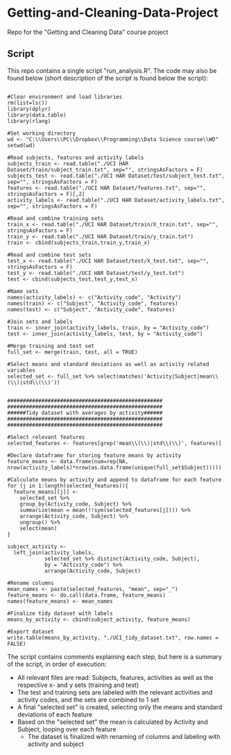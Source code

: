 # Getting-and-Cleaning-Data-Project
Repo for the "Getting and Cleaning Data" course project

## Script
This repo contains a single script "run_analysis.R". The code may also be found below (short description of the script is found below the script):

```{r eval=FALSE}

#Clear environment and load libraries
rm(list=ls())
library(dplyr)
library(data.table)
library(rlang)

#Set working directory
wd <- "C:\\Users\\PC\\Dropbox\\Programming\\Data Science course\\WD"
setwd(wd)

#Read subjects, features and activity labels
subjects_train <- read.table("./UCI HAR Dataset/train/subject_train.txt", sep="", stringsAsFactors = F)
subjects_test <- read.table("./UCI HAR Dataset/test/subject_test.txt", sep="", stringsAsFactors = F)
features <- read.table("./UCI HAR Dataset/features.txt", sep="", stringsAsFactors = F)[,2]
activity_labels <- read.table("./UCI HAR Dataset/activity_labels.txt", sep="", stringsAsFactors = F)

#Read and combine training sets
train_x <- read.table("./UCI HAR Dataset/train/X_train.txt", sep="", stringsAsFactors = F)
train_y <- read.table("./UCI HAR Dataset/train/y_train.txt")
train <- cbind(subjects_train,train_y,train_x)

#Read and combine test sets
test_x <- read.table("./UCI HAR Dataset/test/X_test.txt", sep="", stringsAsFactors = F)
test_y <- read.table("./UCI HAR Dataset/test/y_test.txt")
test <- cbind(subjects_test,test_y,test_x)

#Name sets
names(activity_labels) <- c("Activity_code", "Activity")
names(train) <- c("Subject", "Activity_code", features)
names(test) <- c("Subject", "Activity_code", features)

#Join sets and labels
train <- inner_join(activity_labels, train, by = "Activity_code")
test <- inner_join(activity_labels, test, by = "Activity_code")

#Merge training and test set
full_set <- merge(train, test, all = TRUE)

#Select means and standard deviations as well as activity related variables
selected_set <- full_set %>% select(matches('Activity|Subject|mean\\(\\)|std\\(\\)'))


##################################################
##################################################
######Tidy dataset with averages by activity######
##################################################
##################################################

#Select relevant features
selected_features <- features[grep('mean\\(\\)|std\\(\\)', features)]

#Declare dataframe for storing feature means by activity
feature_means <- data.frame(num=rep(NA, nrow(activity_labels)*nrow(as.data.frame(unique(full_set$Subject)))))

#Calculate means by activity and append to dataframe for each feature
for (j in 1:length(selected_features)){
  feature_means[[j]] <- 
    selected_set %>% 
    group_by(Activity_code, Subject) %>% 
    summarize(mean = mean(!!sym(selected_features[j]))) %>% 
    arrange(Activity_code, Subject) %>% 
    ungroup() %>% 
    select(mean)
}

subject_activity <- 
  left_join(activity_labels,
            selected_set %>% distinct(Activity_code, Subject),
            by = "Activity_code") %>% 
            arrange(Activity_code, Subject)

#Rename columns
mean_names <- paste(selected_features, "mean", sep="_")
feature_means <- do.call(data.frame, feature_means)
names(feature_means) <- mean_names

#Finalize tidy dataset with labels
means_by_activity <- cbind(subject_activity, feature_means)

#Export dataset
write.table(means_by_activity, "./UCI_tidy_dataset.txt", row.names = FALSE)

```

The script contains comments explaining each step, but here is a summary of the script, in order of execution:
  - All relevant files are read: Subjects, features, activities as well as the respective x- and y sets (training and test)
  - The test and training sets are labeled with the relevant activities and activity codes, and the sets are combined to 1 set
  - A final "selected set" is created, selecting only the means and standard deviations of each feature
  - Based on the "selected set" the mean is calculated by Activity and Subject, looping over each feature
    - The dataset is finalized with renaming of columns and labeling with activity and subject
